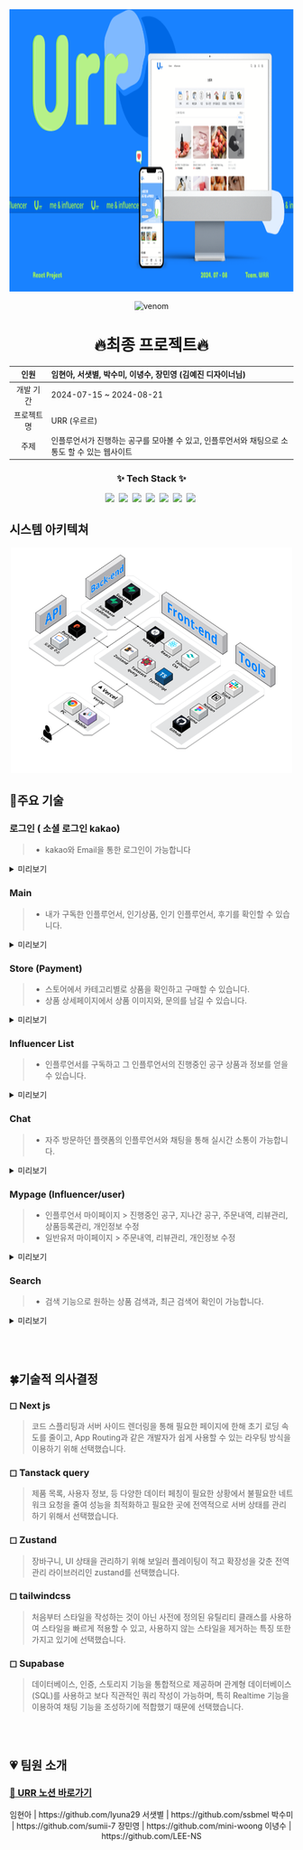 
<img src="./ReadMeImages/urr-Brochure-image 1.png"  width="100%" height="500"/>

<div align="center">

![venom](https://capsule-render.vercel.app/api?type=venom&height=200&text=URR&fontSize=70&color=0068E5&stroke=A1E06C&fontColor=A1E06C&strokeWidth=2)

</div>

<div align="center">
    
# 🔥최종 프로젝트🔥

</div>

<div align="center">
    
| 인원 | 임현아, 서샛별, 박수미, 이녕수, 장민영 (김예진 디자이너님)|
| :---: | :-- |
| 개발 기간 | 2024-07-15 ~ 2024-08-21 |
| 프로젝트 명 | URR (우르르) |
| 주제 | 인플루언서가 진행하는 공구를 모아볼 수 있고, 인플루언서와 채팅으로 소통도 할 수 있는 웹사이트 |


</div>

<h3 align="center">✨ Tech Stack ✨</h3>
<div align="center">
  <img src="https://img.shields.io/badge/typescript-007ACC.svg?style=for-the-badge&logo=typescript&logoColor=white" />&nbsp
  <img src="https://img.shields.io/badge/Next-black?style=for-the-badge&logo=next.js&logoColor=white" />&nbsp
  <img src="https://img.shields.io/badge/tailwindcss-1daabb.svg?style=for-the-badge&logo=tailwind-css&logoColor=white" />&nbsp 
  <img src="https://img.shields.io/badge/Supabase-3ECF8E?style=for-the-badge&logo=supabase&logoColor=white" />&nbsp
  <img src="https://img.shields.io/badge/vercel-%23000000.svg?style=for-the-badge&logo=vercel&logoColor=white" />&nbsp
  <img src="https://img.shields.io/badge/-React%20Query-FF4154?style=for-the-badge&logo=react%20query&logoColor=white" />&nbsp
  <img src="https://img.shields.io/badge/zustand-%23FF9900.svg?style=for-the-badge&logo=zustand&logoColor=white" />&nbsp
</div>

## 시스템 아키텍쳐
<div align="center">
    <img src="./ReadMeImages/urr.png"  width="500" height="400"/>
</div>


<div>
    
## 📍주요 기술

</div>

### 로그인 ( 소셜 로그인 kakao)
> * kakao와 Email을 통한 로그인이 가능합니다
<details>
<summary>미리보기</summary>
<div markdown="1">

<img src="./ReadMeImages/login2.png"  width="350" height="400"/>
<img src="./ReadMeImages/login1.png"  width="650" height="400"/>

 <br>
</div>
</details>


### Main
> * 내가 구독한 인플루언서, 인기상품, 인기 인플루언서, 후기를 확인할 수 있습니다.

<details>
<summary>미리보기</summary>
<div markdown="1">

<img src="./ReadMeImages/main1.png"  width="350" height="400"/>
<img src="./ReadMeImages/main1-1.png"  width="650" height="400"/>

 <br>
</div>
</details>

### Store (Payment)
> * 스토어에서 카테고리별로 상품을 확인하고 구매할 수 있습니다.
> * 상품 상세페이지에서 상품 이미지와, 문의를 남길 수 있습니다.
<details>
<summary>미리보기</summary>
<div markdown="1">

<img src="./ReadMeImages/store1-1.png"  width="350" height="400"/>
<img src="./ReadMeImages/store1.png"  width="650" height="400"/>
<img src="./ReadMeImages/store2-2.png"  width="350" height="450"/>
<img src="./ReadMeImages/store2.png"  width="650" height="450"/>
<img src="./ReadMeImages/store3-3.png"  width="350" height="450"/>
<img src="./ReadMeImages/store3.png"  width="650" height="450"/>
<img src="./ReadMeImages/store4-4.png"  width="350" height="450"/>
<img src="./ReadMeImages/store4.png"  width="650" height="450"/>
<img src="./ReadMeImages/store5-5.png"  width="350" height="450"/>
<img src="./ReadMeImages/store5.png"  width="650" height="450"/>
 <br>
</div>
</details>


### Influencer List
> * 인플루언서를 구독하고 그 인플루언서의 진행중인 공구 상품과 정보를 얻을 수 있습니다.
<details>
<summary>미리보기</summary>
<div markdown="1">

<img src="./ReadMeImages/inf1.png"  width="350" height="400"/>
<img src="./ReadMeImages/inf1-1.png"  width="650" height="400"/>

 <br>
</div>
</details>


### Chat
> * 자주 방문하던 플랫폼의 인플루언서와 채팅을 통해 실시간 소통이 가능합니다.
<details>
<summary>미리보기</summary>
<div markdown="1">

<img src="./ReadMeImages/chat1.png"  width="350" height="400"/>
<img src="./ReadMeImages/chat1-1.png"  width="650" height="400"/>

 <br>
</div>
</details>


### Mypage (Influencer/user)
> * 인플루언서 마이페이지 > 진행중인 공구, 지나간 공구, 주문내역, 리뷰관리, 상품등록관리, 개인정보 수정
> * 일반유저 마이페이지 > 주문내역, 리뷰관리, 개인정보 수정
<details>
<summary>미리보기</summary>
<div markdown="1">

<img src="./ReadMeImages/my1.png"  width="350" height="400"/>
<img src="./ReadMeImages/my1-1.png"  width="650" height="400"/>
<img src="./ReadMeImages/my2.png"  width="350" height="400"/>
<img src="./ReadMeImages/my2-2.png"  width="650" height="400"/>
<img src="./ReadMeImages/my3.png"  width="350" height="400"/>
<img src="./ReadMeImages/my3-3.png"  width="650" height="400"/>

 <br>
</div>
</details>


### Search 
> * 검색 기능으로 원하는 상품 검색과, 최근 검색어 확인이 가능합니다.
<details>
<summary>미리보기</summary>
<div markdown="1">

<img src="./ReadMeImages/search1-1.png"  width="350" height="400"/>
<img src="./ReadMeImages/search1.png"  width="650" height="400"/>

 <br>
</div>
</details>


<br><br>


## 🍀기술적 의사결정

### ◻ Next js

> 코드 스플리팅과 서버 사이드 렌더링을 통해 필요한 페이지에 한해 초기 로딩 속도를 줄이고, App Routing과 같은 개발자가 쉽게 사용할 수 있는 라우팅 방식을 이용하기 위해 선택했습니다.


### ◻ Tanstack query

> 제품 목록, 사용자 정보, 등 다양한 데이터 페칭이 필요한 상황에서 불필요한 네트워크 요청을 줄여 성능을 최적화하고 필요한 곳에 전역적으로 서버 상태를 관리하기 위해서 선택했습니다.


### ◻ Zustand

> 장바구니, UI 상태을 관리하기 위해 보일러 플레이팅이 적고 확장성을 갖춘 전역 관리 라이브러리인 zustand를 선택했습니다.

### ◻ tailwindcss

> 처음부터 스타일을 작성하는 것이 아닌 사전에 정의된 유틸리티 클래스를 사용하여 스타일을 빠르게 적용할 수 있고, 사용하지 않는 스타일을 제거하는 특징 또한 가지고 있기에 선택했습니다.

### ◻ Supabase

> 데이터베이스, 인증, 스토리지 기능을 통합적으로 제공하며 관계형 데이터베이스(SQL)를 사용하고 보다 직관적인 쿼리 작성이 가능하며, 특히 Realtime 기능을 이용하여 채팅 기능을 조성하기에 적합했기 때문에 선택했습니다.     


<br><br>






## 💗 팀원 소개

### [👊 URR 노션 바로가기](https://teamsparta.notion.site/WRR-A04-d95d10d04cc341c5aee98df647ed2646)


<div align="center">
임현아 | https://github.com/lyuna29
서샛별 | https://github.com/ssbmel
박수미 | https://github.com/sumii-7 
장민영 | https://github.com/mini-woong 
이녕수 | https://github.com/LEE-NS
</div>

